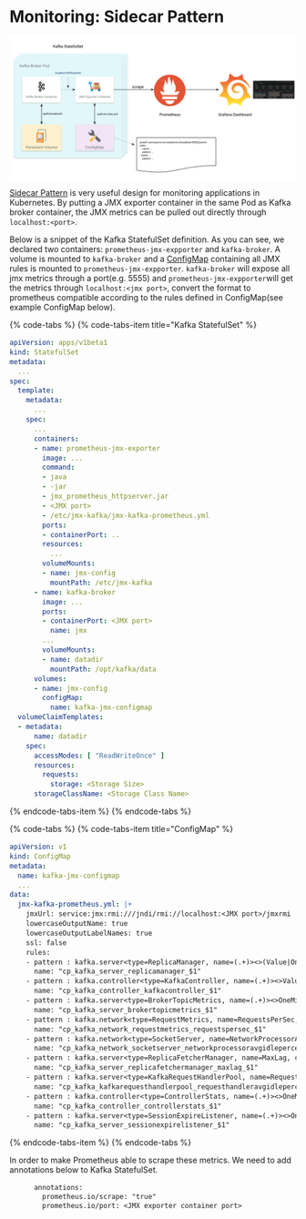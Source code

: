# Monitoring: Sidecar Pattern

![](../../.gitbook/assets/screen-shot-2018-12-16-at-3.47.26-pm.png)

[Sidecar Pattern](https://docs.microsoft.com/en-us/azure/architecture/patterns/sidecar) is very useful design for monitoring applications in Kubernetes. By putting a JMX exporter container in the same Pod as Kafka broker container, the JMX metrics can be pulled out directly through `localhost:<port>`.

Below is a snippet of the Kafka StatefulSet definition. As you can see, we declared two containers: `prometheus-jmx-expporter` and `kafka-broker`. A volume is mounted to `kafka-broker` and a [ConfigMap](https://kubernetes.io/docs/tasks/configure-pod-container/configure-pod-configmap/) containing all JMX rules is mounted to `prometheus-jmx-expporter`. `kafka-broker` will expose all jmx metrics through a port\(e.g. 5555\) and `prometheus-jmx-expporter`will get the metrics through `localhost:<jmx port>`, convert the format to prometheus compatible according to the rules defined in ConfigMap\(see example ConfigMap below\).

{% code-tabs %}
{% code-tabs-item title="Kafka StatefulSet" %}
```yaml
apiVersion: apps/v1beta1
kind: StatefulSet
metadata:
  ...
spec:
  template:
    metadata:
      ...
    spec:
      ...
      containers:
      - name: prometheus-jmx-exporter
        image: ...
        command:
        - java
        - -jar
        - jmx_prometheus_httpserver.jar
        - <JMX port>
        - /etc/jmx-kafka/jmx-kafka-prometheus.yml
        ports:
        - containerPort: ..
        resources:
          ...
        volumeMounts:
        - name: jmx-config
          mountPath: /etc/jmx-kafka
      - name: kafka-broker
        image: ...
        ports:
        - containerPort: <JMX port>
          name: jmx
        ...
        volumeMounts:
        - name: datadir
          mountPath: /opt/kafka/data
      volumes:
      - name: jmx-config
        configMap:
          name: kafka-jmx-configmap
  volumeClaimTemplates:
  - metadata:
      name: datadir
    spec:
      accessModes: [ "ReadWriteOnce" ]
      resources:
        requests:
          storage: <Storage Size>
      storageClassName: <Storage Class Name>
```
{% endcode-tabs-item %}
{% endcode-tabs %}

{% code-tabs %}
{% code-tabs-item title="ConfigMap" %}
```yaml
apiVersion: v1
kind: ConfigMap
metadata:
  name: kafka-jmx-configmap
  ...
data:
  jmx-kafka-prometheus.yml: |+
    jmxUrl: service:jmx:rmi:///jndi/rmi://localhost:<JMX port>/jmxrmi
    lowercaseOutputName: true
    lowercaseOutputLabelNames: true
    ssl: false
    rules:
    - pattern : kafka.server<type=ReplicaManager, name=(.+)><>(Value|OneMinuteRate)
      name: "cp_kafka_server_replicamanager_$1"
    - pattern : kafka.controller<type=KafkaController, name=(.+)><>Value
      name: "cp_kafka_controller_kafkacontroller_$1"
    - pattern : kafka.server<type=BrokerTopicMetrics, name=(.+)><>OneMinuteRate
      name: "cp_kafka_server_brokertopicmetrics_$1"
    - pattern : kafka.network<type=RequestMetrics, name=RequestsPerSec, request=(.+)><>OneMinuteRate
      name: "cp_kafka_network_requestmetrics_requestspersec_$1"
    - pattern : kafka.network<type=SocketServer, name=NetworkProcessorAvgIdlePercent><>Value
      name: "cp_kafka_network_socketserver_networkprocessoravgidlepercent"
    - pattern : kafka.server<type=ReplicaFetcherManager, name=MaxLag, clientId=(.+)><>Value
      name: "cp_kafka_server_replicafetchermanager_maxlag_$1"
    - pattern : kafka.server<type=KafkaRequestHandlerPool, name=RequestHandlerAvgIdlePercent><>OneMinuteRate
      name: "cp_kafka_kafkarequesthandlerpool_requesthandleravgidlepercent"
    - pattern : kafka.controller<type=ControllerStats, name=(.+)><>OneMinuteRate
      name: "cp_kafka_controller_controllerstats_$1"
    - pattern : kafka.server<type=SessionExpireListener, name=(.+)><>OneMinuteRate
      name: "cp_kafka_server_sessionexpirelistener_$1"
```
{% endcode-tabs-item %}
{% endcode-tabs %}

In order to make Prometheus able to scrape these metrics. We need to add annotations below to Kafka StatefulSet.

```text
      annotations:
        prometheus.io/scrape: "true"
        prometheus.io/port: <JMX exporter container port>
```

